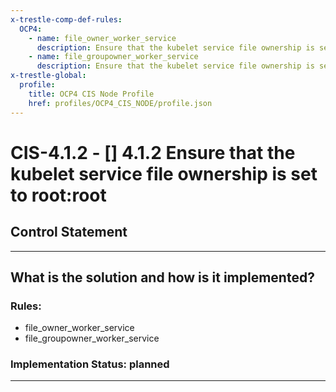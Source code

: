 ```yaml
---
x-trestle-comp-def-rules:
  OCP4:
    - name: file_owner_worker_service
      description: Ensure that the kubelet service file ownership is set to root:root
    - name: file_groupowner_worker_service
      description: Ensure that the kubelet service file ownership is set to root:root
x-trestle-global:
  profile:
    title: OCP4 CIS Node Profile
    href: profiles/OCP4_CIS_NODE/profile.json
---
```


# CIS-4.1.2 - \[\] 4.1.2 Ensure that the kubelet service file ownership is set to root:root

## Control Statement

______________________________________________________________________

## What is the solution and how is it implemented?

<!-- For implementation status enter one of: implemented, partial, planned, alternative, not-applicable -->

<!-- Note that the list of rules under ### Rules: is read-only and changes will not be captured after assembly to JSON -->

<!-- Add control implementation description here for control: CIS-4.1.2 -->

### Rules:

  - file_owner_worker_service
  - file_groupowner_worker_service

### Implementation Status: planned

______________________________________________________________________
